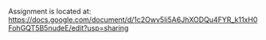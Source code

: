 Assignment is located at:
https://docs.google.com/document/d/1c2Owv5Ii5A6JhXODQu4FYR_k11xH0FohGQT5B5nudeE/edit?usp=sharing
